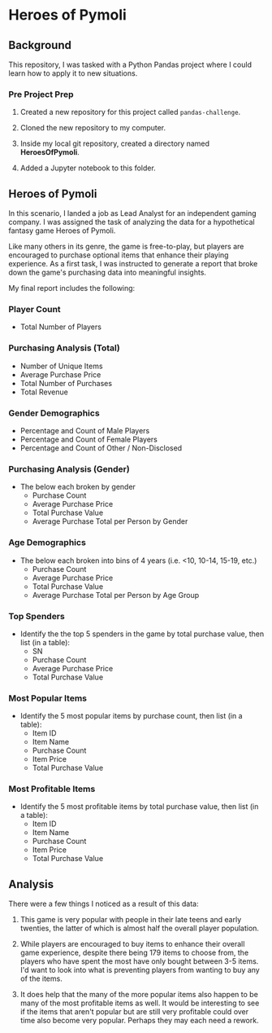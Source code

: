# Heroes of Pymoli

## Background

This repository, I was tasked with a Python Pandas project where I could learn how to apply it to new situations. 

### Pre Project Prep

1. Created a new repository for this project called `pandas-challenge`.

2. Cloned the new repository to my computer.

3. Inside my local git repository, created a directory named **HeroesOfPymoli**.

4. Added a Jupyter notebook to this folder.

## Heroes of Pymoli

In this scenario, I landed a job as Lead Analyst for an independent gaming company. I was assigned the task of analyzing the data for a hypothetical fantasy game Heroes of Pymoli.

Like many others in its genre, the game is free-to-play, but players are encouraged to purchase optional items that enhance their playing experience. As a first task, I was instructed to generate a report that broke down the game's purchasing data into meaningful insights.

My final report includes the following:
### Player Count

* Total Number of Players

### Purchasing Analysis (Total)

* Number of Unique Items
* Average Purchase Price
* Total Number of Purchases
* Total Revenue

### Gender Demographics

* Percentage and Count of Male Players
* Percentage and Count of Female Players
* Percentage and Count of Other / Non-Disclosed

### Purchasing Analysis (Gender)

* The below each broken by gender
  * Purchase Count
  * Average Purchase Price
  * Total Purchase Value
  * Average Purchase Total per Person by Gender

### Age Demographics

* The below each broken into bins of 4 years (i.e. &lt;10, 10-14, 15-19, etc.)
  * Purchase Count
  * Average Purchase Price
  * Total Purchase Value
  * Average Purchase Total per Person by Age Group

### Top Spenders

* Identify the the top 5 spenders in the game by total purchase value, then list (in a table):
  * SN
  * Purchase Count
  * Average Purchase Price
  * Total Purchase Value

### Most Popular Items

* Identify the 5 most popular items by purchase count, then list (in a table):
  * Item ID
  * Item Name
  * Purchase Count
  * Item Price
  * Total Purchase Value

### Most Profitable Items

* Identify the 5 most profitable items by total purchase value, then list (in a table):
  * Item ID
  * Item Name
  * Purchase Count
  * Item Price
  * Total Purchase Value

## Analysis
There were a few things I noticed as a result of this data:

1. This game is very popular with people in their late teens and early twenties, the latter of which is almost half the overall player population.

2. While players are encouraged to buy items to enhance their overall game experience, despite there being 179 items to choose from, the players who have spent the most have only bought between 3-5 items. I'd want to look into what is preventing players from wanting to buy any of the items. 

3. It does help that the many of the more popular items also happen to be many of the most profitable items as well. It would be interesting to see if the items that aren't popular but are still very profitable could over time also become very popular. Perhaps they may each need a rework. 
